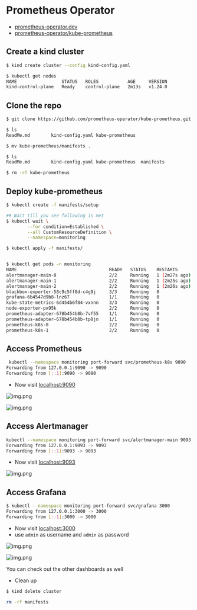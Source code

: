 # Prometheus Operator

- [prometheus-operator.dev](https://prometheus-operator.dev/docs/prologue/quick-start)
- [prometheus-operator/kube-prometheus](https://github.com/prometheus-operator/kube-prometheus)

## Create a kind cluster

```bash
$ kind create cluster --config kind-config.yaml

$ kubectl get nodes                                           
NAME                 STATUS   ROLES           AGE     VERSION
kind-control-plane   Ready    control-plane   2m13s   v1.24.0

```

## Clone the repo

```bash
$ git clone https://github.com/prometheus-operator/kube-prometheus.git

$ ls
ReadMe.md        kind-config.yaml kube-prometheus

$ mv kube-prometheus/manifests .

$ ls
ReadMe.md        kind-config.yaml kube-prometheus  manifests

$ rm -rf kube-prometheus 
```

## Deploy kube-prometheus 

```bash
$ kubectl create -f manifests/setup

## Wait till you see following is met
$ kubectl wait \
        --for condition=Established \
        --all CustomResourceDefinition \
        --namespace=monitoring

$ kubectl apply -f manifests/


$ kubectl get pods -n monitoring   
NAME                                   READY   STATUS    RESTARTS        AGE
alertmanager-main-0                    2/2     Running   1 (2m27s ago)   6m21s
alertmanager-main-1                    2/2     Running   1 (2m25s ago)   6m21s
alertmanager-main-2                    2/2     Running   1 (2m26s ago)   6m21s
blackbox-exporter-58c9c5ff8d-c4g9j     3/3     Running   0               8m55s
grafana-6b4547d9b8-lnz67               1/1     Running   0               8m54s
kube-state-metrics-6d454b6f84-vxnnn    3/3     Running   0               8m54s
node-exporter-px95k                    2/2     Running   0               8m54s
prometheus-adapter-678b454b8b-7vf55    1/1     Running   0               8m54s
prometheus-adapter-678b454b8b-tp8jn    1/1     Running   0               8m54s
prometheus-k8s-0                       2/2     Running   0               6m21s
prometheus-k8s-1                       2/2     Running   0               6m21s
```

## Access Prometheus

```bash
 kubectl --namespace monitoring port-forward svc/prometheus-k8s 9090
Forwarding from 127.0.0.1:9090 -> 9090
Forwarding from [::1]:9090 -> 9090
```

- Now visit [localhost:9090](localhost:9090)

![img.png](.images/promethues.png)

![img.png](.images/promethues-alerts.png)

## Access Alertmanager

```bash
kubectl --namespace monitoring port-forward svc/alertmanager-main 9093
Forwarding from 127.0.0.1:9093 -> 9093
Forwarding from [::1]:9093 -> 9093

```

- Now visit [localhost:9093](localhost:9093)

![img.png](.images/alertmanager.png)


## Access Grafana 

```bash
$ kubectl --namespace monitoring port-forward svc/grafana 3000
Forwarding from 127.0.0.1:3000 -> 3000
Forwarding from [::1]:3000 -> 3000
```

- Now visit [localhost:3000](localhost:3000)
- use `admin` as username and `admin` as password

![img.png](.images/grafana.png)

![img.png](.images/kubernetes-compute-resources-namespace-pods.png)

You can check out the other dashboards as well


- Clean up

```bash
$ kind delete cluster

rm -rf manifests
```